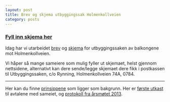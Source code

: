 ```yaml
---
layout: post
title: Brev og skjema utbyggingssak Holmenkollveien
category: posts
---
```


### [Fyll inn skjema her]

Idag har vi utarbeidet [brev][brev] og [skjema][skjema] for utbyggingssaken av balkongene mot Holmenkollveien.

Vi håper så mange sameiere som mulig fyller ut skjemaet, helst gjennom nettsidene, alternativt kan dere sende/legge skjemaet dere fikk i postkassen til Utbyggingssaken, c/o Rynning, Holmenkollveien 74A, 0784. 

---

Her kan du finne [prinsippene][prinsippene] som ligger som bakgrunn. Her er [første utkast][utkast] til avtalene med sameiet, og [protokoll fra årsmøtet 2013][protokoll].

[brev]: http://kragskogen.github.io/files/brev-2013-12-05.pdf
[Fyll inn skjema her]: https://docs.google.com/a/rynning.no/forms/d/1MvhRwvBrEN20dy5HqCC5tKSptz0bKBzmx1z4UWtgMPs/viewform
[skjema]: https://docs.google.com/a/rynning.no/forms/d/1MvhRwvBrEN20dy5HqCC5tKSptz0bKBzmx1z4UWtgMPs/viewform
[prinsippene]: http://kragskogen.github.io/files/prinsippene.pdf
[utkast]: http://kragskogen.github.io/files/utkast-avtale.pdf
[protokoll]: http://kragskogen.github.io/files/protokoll-2013-04-22.pdf